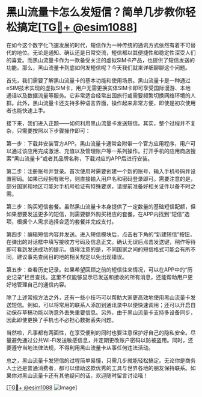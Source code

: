 # 黑山流量卡怎么发短信？简单几步教你轻松搞定[[TG💪+ @esim1088](https://t.me/s/esim1088)]

在如今这个数字化飞速发展的时代，短信作为一种传统的通讯方式依然有着不可替代的地位。无论是通知、确认还是日常交流，短信都以其便捷性和稳定性深受人们的喜爱。而黑山流量卡作为一款备受关注的虚拟SIM卡产品，也提供了短信发送的功能。那么，黑山流量卡到底如何发短信呢？今天我们就来详细聊聊这个问题。

首先，我们需要了解黑山流量卡的基本功能和使用场景。黑山流量卡是一种通过eSIM技术实现的虚拟SIM卡，用户无需更换实体SIM卡即可享受国际漫游、本地通话以及数据流量等服务。它非常适合经常出国旅行或需要频繁切换网络环境的人群。此外，黑山流量卡还支持多种语言界面，操作起来非常方便，即使是初次使用者也能快速上手。

接下来，我们进入正题——如何利用黑山流量卡发送短信。其实，整个过程并不复杂，只需要按照以下步骤操作即可：

第一步：下载并安装官方APP。黑山流量卡通常会附带一个官方应用程序，用户可以通过该应用完成激活、充值以及管理账户等一系列操作。打开手机的应用商店搜索“黑山流量卡”或者其品牌名称，下载对应的APP后进行安装。

第二步：注册账号并登录。首次使用时需要创建一个新的账号，输入手机号码并设置密码。如果已经拥有账号，则直接输入用户名和密码登录即可。需要注意的是，部分国家和地区可能对手机号验证有特殊要求，请提前准备好相关证件以备不时之需。

第三步：购买短信套餐。虽然黑山流量卡本身提供了一定数量的基础短信配额，但如果想要发送更多的短信，则需要额外购买相应的套餐。在APP内找到“短信”选项，根据个人需求选择合适的套餐并完成支付。

第四步：编辑短信内容并发送。进入短信模块后，点击右下角的“新建短信”按钮，在弹出的对话框中填写接收方号码及信息正文。确认无误后点击发送键，稍作等待即可看到发送成功的提示。值得注意的是，不同国家之间的短信格式可能会有所不同，建议事先查阅目的地的相关规定以免出现错误。

第五步：查看历史记录。如果希望回顾之前的短信往来情况，可以在APP中的“历史记录”栏目查找。这里不仅能够显示已发送和接收的所有消息，还能帮助用户更好地管理自己的通信内容。

除了上述常规方法之外，还有一些小技巧可以帮助大家更高效地使用黑山流量卡发送短信。例如，可以将常用的联系人添加到通讯录中以便快速调用；还可以开启自动保存草稿功能以防意外丢失重要信息。另外，由于黑山流量卡支持多设备同步，因此即使更换了手机也不必担心数据丢失问题。

当然啦，凡事都有两面性，在享受便利的同时也要注意保护好自己的隐私安全。尽量避免通过公共Wi-Fi发送敏感信息，并定期更改账户密码以防被盗用。同时，还要遵守当地法律法规，不得利用黑山流量卡从事任何违法活动。

总之，黑山流量卡发短信的过程简单易懂，只需几步就能轻松搞定。无论你是商务人士还是普通消费者，都可以借助这款优秀的工具与世界各地的朋友保持联系。如果你对黑山流量卡还有其他疑问的话，欢迎随时留言讨论哦！

[[TG💪+ @esim1088](https://t.me/s/esim1088) ![Image](https://i.postimg.cc/4NQfJmqS/Snipaste-2025-05-13-00-14-12.png)]